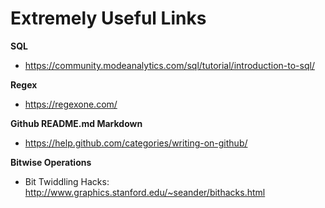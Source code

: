 # Extremely Useful Links

**SQL**
  * https://community.modeanalytics.com/sql/tutorial/introduction-to-sql/

**Regex**
  * https://regexone.com/

**Github README.md Markdown**
* https://help.github.com/categories/writing-on-github/

**Bitwise Operations**
* Bit Twiddling Hacks: http://www.graphics.stanford.edu/~seander/bithacks.html
